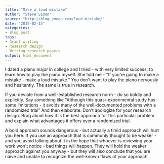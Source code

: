 ```yaml
---
title: "Make a loud mistake"
author: "Steve Simon"
source: "http://blog.pmean.com/loud-mistake/"
date: "2019-02-15"
categories:
- Blog post
tags:
- Grant writing
- Research design
- Writing research papers
output: html_document
---
```


I dated a piano major in college and I tried - with very limited success, to learn how to play the piano myself. She told me - "If you're going to make a mistake - make a loud mistake." You don't want to play the piano nervously and hesitantly. The same is true in research. 

<!---More--->

If you deviate from a well-established research norm - do so boldly and explicitly. Say something like "Although this quasi-experimental study has some limitations - it avoids many of the well-documented problems with a randomized trial" And then elaborate. Don't apologize for your research design. Brag about how it is the best approach for this particular problem and explain what advantages it offers over a randomized trial.

A bold approach sounds dangerous - but actually a timid approach will hurt you here. If you use an approach that is commonly thought to be weaker - and you avoid talking about it in the hope that whoever is reviewing your work won't notice - bad things will happen. They will hold the weaker approach against you anyway - but they will also conclude that you are naive and unable to recognize the well-known flaws of your approach.
